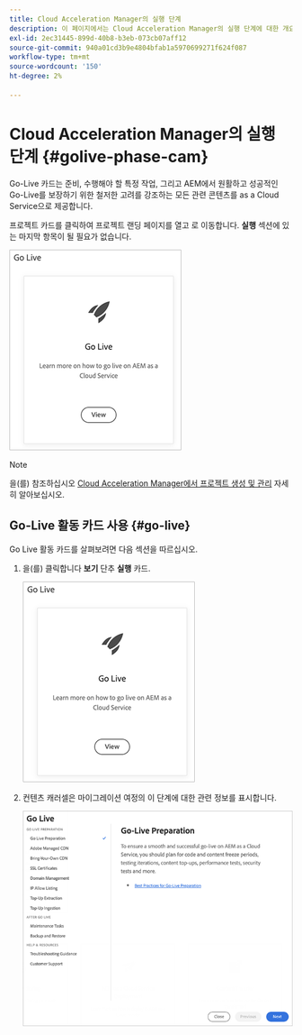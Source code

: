 ```yaml
---
title: Cloud Acceleration Manager의 실행 단계
description: 이 페이지에서는 Cloud Acceleration Manager의 실행 단계에 대한 개요를 제공합니다.
exl-id: 2ec31445-899d-40b8-b3eb-073cb07aff12
source-git-commit: 940a01cd3b9e4804bfab1a5970699271f624f087
workflow-type: tm+mt
source-wordcount: '150'
ht-degree: 2%

---
```


# Cloud Acceleration Manager의 실행 단계 {#golive-phase-cam}

Go-Live 카드는 준비, 수행해야 할 특정 작업, 그리고 AEM에서 원활하고 성공적인 Go-Live를 보장하기 위한 철저한 고려를 강조하는 모든 관련 콘텐츠를 as a Cloud Service으로 제공합니다.

프로젝트 카드를 클릭하여 프로젝트 랜딩 페이지를 열고 로 이동합니다. **실행** 섹션에 있는 마지막 항목이 될 필요가 없습니다.

![이미지](/help/journey-migration/cloud-acceleration-manager/assets/golive-1.png)

>[!NOTE]
>을(를) 참조하십시오 [Cloud Acceleration Manager에서 프로젝트 생성 및 관리](https://experienceleague.adobe.com/docs/experience-manager-cloud-service/moving/cloud-acceleration-manager/using-cam/getting-started-cam.html?lang=en#create-project) 자세히 알아보십시오.


## Go-Live 활동 카드 사용 {#go-live}

Go Live 활동 카드를 살펴보려면 다음 섹션을 따르십시오.

1. 을(를) 클릭합니다 **보기** 단추 **실행** 카드.

   ![이미지](/help/journey-migration/cloud-acceleration-manager/assets/golive-1.png)

1. 컨텐츠 캐러셀은 마이그레이션 여정의 이 단계에 대한 관련 정보를 표시합니다.

   ![이미지](/help/journey-migration/cloud-acceleration-manager/assets/golive-2.png)
